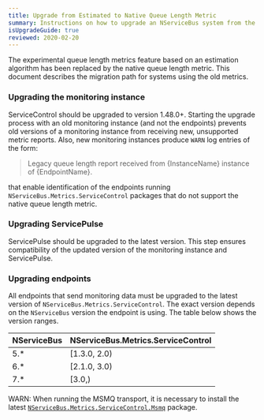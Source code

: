 ```yaml
---
title: Upgrade from Estimated to Native Queue Length Metric
summary: Instructions on how to upgrade an NServiceBus system from the estimated to the native queue length metric 
isUpgradeGuide: true
reviewed: 2020-02-20
---
```


The experimental queue length metrics feature based on an estimation algorithm has been replaced by the native queue length metric. This document describes the migration path for systems using the old metrics.

### Upgrading the monitoring instance

ServiceControl should be upgraded to version 1.48.0+. Starting the upgrade process with an old monitoring instance (and not the endpoints) prevents old versions of a monitoring instance from receiving new, unsupported metric reports. Also, new monitoring instances produce `WARN` log entries of the form:

> Legacy queue length report received from {InstanceName} instance of {EndpointName}.

that enable identification of the endpoints running `NServiceBus.Metrics.ServiceControl` packages that do not support the native queue length metric.

### Upgrading ServicePulse

ServicePulse should be upgraded to the latest version. This step ensures compatibility of the updated version of the monitoring instance and ServicePulse.

### Upgrading endpoints

All endpoints that send monitoring data must be upgraded to the latest version of `NServiceBus.Metrics.ServiceControl`. The exact version depends on the `NServiceBus` version the endpoint is using. The table below shows the version ranges.

|NServiceBus|NServiceBus.Metrics.ServiceControl|
|--|--|
| 5.*       | [1.3.0, 2.0)|
| 6.*       | [2.1.0, 3.0)|
| 7.*       | [3.0,)|

WARN: When running the MSMQ transport, it is necessary to install the latest [`NServiceBus.Metrics.ServiceControl.Msmq`](/monitoring/metrics/msmq-queue-length.md) package. 
